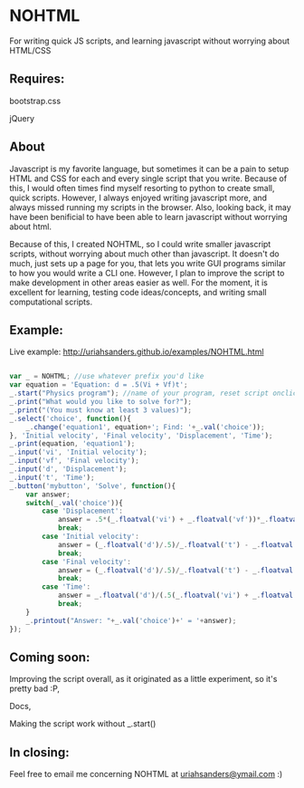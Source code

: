 NOHTML
======

For writing quick JS scripts, and learning javascript without worrying about HTML/CSS

Requires:
---------

bootstrap.css 


jQuery

About
-----

Javascript is my favorite language, but sometimes it can be a pain to setup HTML and CSS for each and every single script that you write. Because
of this, I would often times find myself resorting to python to create small, quick scripts. However, I always enjoyed writing javascript more, and always missed running my scripts in the browser. Also, looking back, it may have been benificial to have been able to learn javascript without worrying about html.  


Because of this, I created NOHTML, so I could write smaller javascript scripts, without worrying about much other than javascript.
It doesn't do much, just sets up a page for you, that lets you write GUI programs similar to how you would write a CLI one. However, I plan to improve the script to make development in other areas easier as well. For the moment, it is excellent for learning, testing code ideas/concepts, and
writing small computational scripts.

Example:   
--------
  
Live example: http://uriahsanders.github.io/examples/NOHTML.html  

~~~javascript

var _ = NOHTML; //use whatever prefix you'd like
var equation = 'Equation: d = .5(Vi + Vf)t';
_.start("Physics program"); //name of your program, reset script onclick
_.print("What would you like to solve for?");
_.print("(You must know at least 3 values)");
_.select('choice', function(){
	_.change('equation1', equation+'; Find: '+_.val('choice'));
}, 'Initial velocity', 'Final velocity', 'Displacement', 'Time');
_.print(equation, 'equation1');
_.input('vi', 'Initial velocity');
_.input('vf', 'Final velocity');
_.input('d', 'Displacement');
_.input('t', 'Time');
_.button('mybutton', 'Solve', function(){
	var answer;
	switch(_.val('choice')){
		case 'Displacement':
			answer = .5*(_.floatval('vi') + _.floatval('vf'))*_.floatval('t');
			break;
		case 'Initial velocity':
			answer = (_.floatval('d')/.5)/_.floatval('t') - _.floatval('vi');
			break;
		case 'Final velocity':
			answer = (_.floatval('d')/.5)/_.floatval('t') - _.floatval('vf');
			break;
		case 'Time':
			answer = _.floatval('d')/(.5(_.floatval('vi') + _.floatval('vf')));
			break;
	}
	_.printout("Answer: "+_.val('choice')+' = '+answer);
});

~~~~

Coming soon:
------------

Improving the script overall, as it originated as a little experiment, so it's pretty bad :P,  

Docs,

Making the script work without _.start()

In closing:
-----------

Feel free to email me concerning NOHTML at uriahsanders@ymail.com :)

